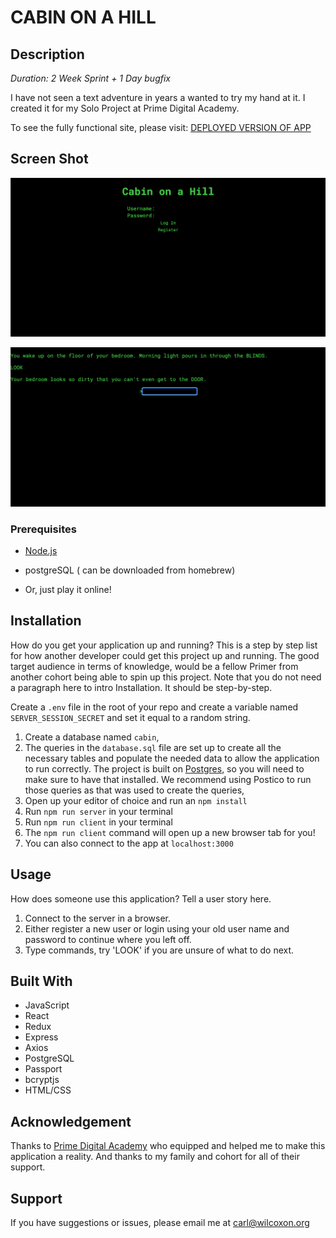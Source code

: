 
# CABIN ON A HILL

## Description

_Duration: 2 Week Sprint + 1 Day bugfix_

I have not seen a text adventure in years a wanted to try my hand at it. I created it for my Solo Project at Prime Digital Academy.

To see the fully functional site, please visit: [DEPLOYED VERSION OF APP](https://cabin-on-a-hill.herokuapp.com/)

## Screen Shot

![Login page screenshot](images/LoginScreenScreenshot.png "Login Page for Cabin on a Hill")

![Gameplay screenshot](images/GameplayScreenshot.png "Gameplay example for Cabin on a Hill")

### Prerequisites

- [Node.js](https://nodejs.org/en/)
- postgreSQL ( can be downloaded from homebrew)

- Or, just play it online!

## Installation

How do you get your application up and running? This is a step by step list for how another developer could get this project up and running. The good target audience in terms of knowledge, would be a fellow Primer from another cohort being able to spin up this project. Note that you do not need a paragraph here to intro Installation. It should be step-by-step.

Create a `.env` file in the root of your repo and create a variable named `SERVER_SESSION_SECRET` and set it equal to a random string.

1. Create a database named `cabin`,
2. The queries in the `database.sql` file are set up to create all the necessary tables and populate the needed data to allow the application to run correctly. The project is built on [Postgres](https://www.postgresql.org/download/), so you will need to make sure to have that installed. We recommend using Postico to run those queries as that was used to create the queries,
3. Open up your editor of choice and run an `npm install`
4. Run `npm run server` in your terminal
5. Run `npm run client` in your terminal
6. The `npm run client` command will open up a new browser tab for you!
7. You can also connect to the app at `localhost:3000`

## Usage
How does someone use this application? Tell a user story here.

1. Connect to the server in a browser.
2. Either register a new user or login using your old user name and password to continue where you left off.
3. Type commands, try 'LOOK' if you are unsure of what to do next.


## Built With

- JavaScript
- React
- Redux
- Express
- Axios
- PostgreSQL
- Passport
- bcryptjs
- HTML/CSS

## Acknowledgement
Thanks to [Prime Digital Academy](www.primeacademy.io) who equipped and helped me to make this application a reality. And thanks to my family and cohort for all of their support.

## Support
If you have suggestions or issues, please email me at [carl@wilcoxon.org](carl@wilcoxon.org)
